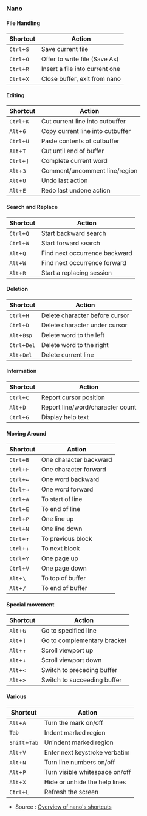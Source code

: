 ### Nano 

#### File Handling 

|  Shortcut 	|  Action 	|
|---	|---	|
|  `Ctrl`+`S` 	|  Save current file 	|
|  `Ctrl`+`O` 	|  Offer to write file (Save As) 	|
|  `Ctrl`+`R` 	|  Insert a file into current one 	|
|  `Ctrl`+`X` 	|  Close buffer, exit from nano 	|

#### Editing

|  Shortcut 	|  Action 	|
|---	|---	|
| `Ctrl`+`K`    | Cut current line into cutbuffer  |
| `Alt`+`6`     | Copy current line into cutbuffer |
| `Ctrl`+`U`    | Paste contents of cutbuffer      |
| `Alt`+`T`     | Cut until end of buffer          |
| `Ctrl`+`]`    | Complete current word            |
| `Alt`+`3`     | Comment/uncomment line/region    |
| `Alt`+`U`     | Undo last action                 |
| `Alt`+`E`     | Redo last undone action          |

#### Search and Replace

|  Shortcut 	|  Action 	|
|---	|---	|
| `Ctrl`+`Q`    | Start backward search            |
| `Ctrl`+`W`    | Start forward search             |
| `Alt`+`Q`     | Find next occurrence backward    |
| `Alt`+`W`     | Find next occurrence forward     |
| `Alt`+`R`     | Start a replacing session        |

#### Deletion

|  Shortcut 	|  Action 	|
|---	|---	|
| `Ctrl`+`H`    | Delete character before cursor   |
| `Ctrl`+`D`    | Delete character under cursor    |
| `Alt`+`Bsp`   | Delete word to the left          |
| `Ctrl`+`Del`  | Delete word to the right         |
| `Alt`+`Del`   | Delete current line              |


#### Information

|  Shortcut 	|  Action 	|
|---	|---	|
| `Ctrl`+`C`    | Report cursor position           |
| `Alt`+`D`     | Report line/word/character count |
| `Ctrl`+`G`    | Display help text                |

#### Moving Around

|  Shortcut 	|  Action 	|
|---	|---	|
| `Ctrl`+`B`    | One character backward           |
| `Ctrl`+`F`    | One character forward            |
| `Ctrl`+`←`    | One word backward                |
| `Ctrl`+`→`    | One word forward                 |
| `Ctrl`+`A`    | To start of line                 |
| `Ctrl`+`E`    | To end of line                   |
| `Ctrl`+`P`    | One line up                      |
| `Ctrl`+`N`    | One line down                    |
| `Ctrl`+`↑`    | To previous block                |
| `Ctrl`+`↓`    | To next block                    |
| `Ctrl`+`Y`    | One page up                      |
| `Ctrl`+`V`    | One page down                    |
| `Alt`+`\`     | To top of buffer                 |
| `Alt`+`/`     | To end of buffer                 |

#### Special movement

|  Shortcut 	|  Action 	|
|---	|---	|
| `Alt`+`G`     | Go to specified line             |
| `Alt`+`]`     | Go to complementary bracket      |
| `Alt`+`↑`     | Scroll viewport up               |
| `Alt`+`↓`     | Scroll viewport down             |
| `Alt`+`<`     | Switch to preceding buffer       |
| `Alt`+`>`     | Switch to succeeding buffer      |

#### Various

|  Shortcut 	|  Action 	|
|---	|---	|
| `Alt`+`A`     | Turn the mark on/off             |
| `Tab`       | Indent marked region             |
| `Shift`+`Tab` | Unindent marked region           |
| `Alt`+`V`     | Enter next keystroke verbatim    |
| `Alt`+`N`     | Turn line numbers on/off         |
| `Alt`+`P`     | Turn visible whitespace on/off   |
| `Alt`+`X`     | Hide or unhide the help lines    |
| `Ctrl`+`L`    | Refresh the screen               |

* Source : [Overview of nano's shortcuts](https://www.nano-editor.org/dist/latest/cheatsheet.html)

